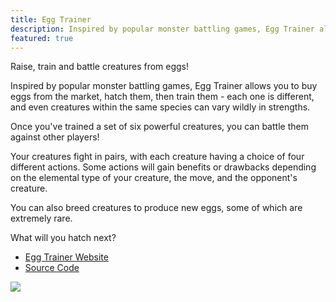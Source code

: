 ```yaml
---
title: Egg Trainer
description: Inspired by popular monster battling games, Egg Trainer allows you to buy eggs from the market, hatch them, then train them - each one is different, and even creatures within the same species can vary wildly in strengths.
featured: true
---
```


Raise, train and battle creatures from eggs!

Inspired by popular monster battling games, Egg Trainer allows you to buy eggs from the market, hatch them, then train them - each one is different, and even creatures within the same species can vary wildly in strengths.

Once you've trained a set of six powerful creatures, you can battle them against other players!

Your creatures fight in pairs, with each creature having a choice of four different actions. Some actions will gain benefits or drawbacks depending on the elemental type of your creature, the move, and the opponent's creature.

You can also breed creatures to produce new eggs, some of which are extremely rare.

What will you hatch next?

* [Egg Trainer Website](https://eggtrainer.com/)
* [Source Code](https://github.com/ratstail91/EggTrainer)

<Image src="slink.png" style="max-width: 150px" />